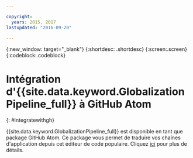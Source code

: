 ```yaml
---

copyright:
  years: 2015, 2017
lastupdated: "2016-09-20"

---
```


{:new_window: target="_blank"}
{:shortdesc: .shortdesc}
{:screen:.screen}
{:codeblock:.codeblock}

# Intégration d'{{site.data.keyword.GlobalizationPipeline_full}} à GitHub Atom
{: #integratewithgh}


{{site.data.keyword.GlobalizationPipeline_full}} est disponible en tant que package GitHub Atom. Ce package vous permet de traduire vos chaînes d'application depuis cet éditeur de code populaire. Cliquez [ici](https://atom.io/packages/gp-atom) pour plus de détails.
